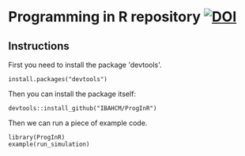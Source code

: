 # Programming in R repository [![DOI](https://zenodo.org/badge/78381901.svg)](https://zenodo.org/badge/latestdoi/78381901)

## Instructions

First you need to install the package 'devtools'.

```{r}
install.packages("devtools")
```

Then you can install the package itself:

```{r}
devtools::install_github("IBAHCM/ProgInR")
```

Then we can run a piece of example code.

```{r}
library(ProgInR)
example(run_simulation)
```
